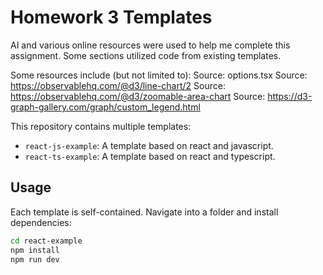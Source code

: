 # Homework 3 Templates

AI and various online resources were used to help me complete this assignment. 
Some sections utilized code from existing templates.

Some resources include (but not limited to):
Source: options.tsx
Source: https://observablehq.com/@d3/line-chart/2
Source: https://observablehq.com/@d3/zoomable-area-chart
Source: https://d3-graph-gallery.com/graph/custom_legend.html



This repository contains multiple templates:

- `react-js-example`: A template based on react and javascript.
- `react-ts-example`: A template based on react and typescript.

## Usage

Each template is self-contained. Navigate into a folder and install dependencies:

```bash
cd react-example
npm install
npm run dev
```
